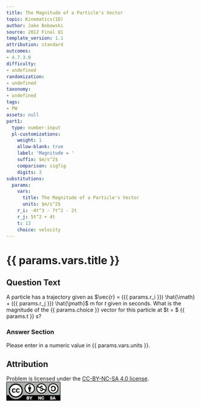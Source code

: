 ```yaml
---
title: The Magnitude of a Particle's Vector
topic: Kinematics(1D)
author: Jake Bobowski
source: 2012 Final Q1
template_version: 1.1
attribution: standard
outcomes:
- 4.7.3.0
difficulty:
- undefined
randomization:
- undefined
taxonomy:
- undefined
tags:
- PW
assets: null
part1:
  type: number-input
  pl-customizations:
    weight: 1
    allow-blank: true
    label: 'Magnitude = '
    suffix: $m/s^2$
    comparison: sigfig
    digits: 3
substitutions:
  params:
    vars:
      title: The Magnitude of a Particle's Vector
      units: $m/s^2$
    r_i: -4t^3 - 7t^2 - 2t
    r_j: 5t^2 + 4t
    t: 13
    choice: velocity
---
```

# {{ params.vars.title }}

## Question Text

A particle has a trajectory given as $\vec{r} = ({{ params.r_i }}) \hat{\imath} + ({{ params.r_j }}) \hat{\jmath}$ m for $t$ given in seconds. What is the magnitude of the {{ params.choice }} vector for this particle at $t = $ {{ params.t }} s?

### Answer Section

Please enter in a numeric value in {{ params.vars.units }}.

## Attribution

Problem is licensed under the [CC-BY-NC-SA 4.0 license](https://creativecommons.org/licenses/by-nc-sa/4.0/).<br> ![The Creative Commons 4.0 license requiring attribution-BY, non-commercial-NC, and share-alike-SA license.](https://raw.githubusercontent.com/firasm/bits/master/by-nc-sa.png)